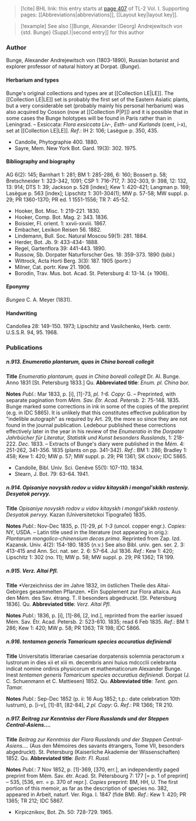 > [!cite] BHL link: this entry starts at [page 407](https://www.biodiversitylibrary.org/item/103414#page/455/mode/1up) of TL-2 Vol. I.
> Supporting pages: [[Abbreviations|abbreviations]], [[Layout key|layout key]].

> [!example] See also [[Bunge, Alexander (Georg) Andrejewitsch von {std. Bunge} (Suppl.)|second entry]] for this author

### Author

Bunge, Alexander Andrejewitsch von (1803-1890), Russian botanist and explorer professor of natural history at Dorpat. (*Bunge*).

#### Herbarium and types

Bunge's original collections and types are at [[Collection LE|LE]]. The [[Collection LE|LE]] set is probably the first set of the Eastern Asiatic plants, but a very considerable set (probably mainly his personal herbarium) was also acquired by Cosson (now at [[Collection P|P]]) and it is possible that in some cases the Bunge holotypes will be found in Paris rather than in Leningrad. – Exsiccata: *Flora exsiccata Liv-, Esth- und Kurlands* (cent, i-x), set at [[Collection LE|LE]].
*Ref*.: IH 2: 106; Lasègue p. 350, 435.
- Candolle, Phytographie 400. 1880.
- Sayre, Mem. New York Bot. Gard. 19(3): 302. 1975.

#### Bibliography and biography

AG 6(2): 145; Barnhart 1: 281; BM 1: 285-286, 6: 160; Bossert p. 58; Bretschneider 1: 323-342, 1091; CSP 1: 716-717, 7: 302-303, 9: 398, 12: 132, 13: 914; DTS 1: 39; Jackson p. 528 \[index\]; Kew 1: 420-421; Langman p. 169; Lasègue p. 563 \[index\]; Lipschitz 1: 301-304(1); MW p. 57-58; MW suppl. p. 29; PR 1360-1370; PR ed. 1 1551-1556; TR 7: 45-52.
- Hooker, Bot. Misc. 1: 219-221. 1830.
- Hooker, Comp. Bot. Mag. 2: 343. 1836.
- Boissier, Fl. orient. 1: xxvii-xxviii. 1867.
- Embacher, Lexikon Reisen 56. 1882.
- Lindemann, Bull. Soc. Natural Moscou 59(1): 281. 1884.
- Herder, Bot. Jb. 9: 433-434- 1888.
- Regel, Gartenflora 39: 441-443. 1890.
- Russow, Sb. Dorpater Naturforscher Ges. 18: 359-373. 1890 (bibl.)
- Wittrock, Acta Horti Berg. 3(3): 187. 1905 (portr.)
- Milner, Cat. portr. Kew 21. 1906.
- Borodin, Trav. Mus. bot. Acad. St. Petersburg 4: 13-14. (± 1906).

#### Eponymy

*Bungea* C. A. Meyer (1831).

#### Handwriting

Candollea 28: 149-150. 1973; Lipschitz and Vasilchenko, Herb. centr. U.S.S.R. 94, 95. 1968.

### Publications

##### n.913. Enumeratio plantarum, quas in China boreali collegit

**Title**
*Enumeratio plantarum, quas in China boreali collegit* Dr. Al. Bunge. Anno 1831 \[St. Petersburg 1833.\] Qu.
**Abbreviated title**: *Enum. pl. China bor.*

**Notes**
*Publ*.: Mar 1833, p. \[i\], \[1\]-73, *pl. 1-6. Copy*: G. – Preprinted, with separate pagination from *Mém. Sav. Étr. Acad. Petersb.* 2: 75-148. 1835. Bunge marked some corrections in ink in some of the copies of the preprint (e.g. in IDC 5865). It is unlikely that this constitutes effective publication by "indelible autograph" as required by Art. 29, the more so since they are not found in the journal publication. Ledebour published these corrections effectively later in the year in his review of the *Enumeratio* in the *Dorpater Jahrbücher für Literatur, Statistik und Kunst besonders Russlands*, 1: 218-222. *Dec*. 1833. – Extracts of Bunge's diary were published in the *Mém*. 4: 251-262, 341-356. 1835 (plants on pp. 341-342).
*Ref*.: BM 1: 286; Bradley 1: 458; Kew 1: 420; MW p. 57; MW suppl. p. 29; PR 1361; SK clxxiv; IDC 5865.
- Candolle, Bibl. Univ. Sci. Genève 55(1): 107-110. 1834.
- Stearn, J. Bot. 79: 63-64. 1941.

##### n.914. Opisaniye novyskh rodov u vidov kitayskh i mongol'skikh rasteniy. Desyatok pervyy.

**Title**
*Opisaniye novyskh rodov u vidov kitayskh i mongol'skikh rasteniy. Desyatok pervyy.* Kazan (Universitetckoi Tipografei) 1835.

**Notes**
*Publ*.: Nov-Dec 1835, p. \[1\]-29, *pl. 1-3* (uncol. copper engr.). *Copies*: NY, USDA. – Latin title used in the literature (not appearing in orig.): *Plantarum mongolico-chinensium decas prima*. Reprinted from Zap. Izd. Kazansk. Univ. 4(2): 154-180. 1835 (n.v.) See also Bibl. univ. gen. ser. 2. 3: 413-415 and Ann. Sci. nat. ser. 2. 6: 57-64. Jul 1836.
*Ref*.: Kew 1: 420; Lipschitz 1: 302 (no. 11); MW p. 58; MW suppl. p. 29; PR 1362; TR 199.

##### n.915. Verz. Altai Pfl.

**Title**
*Verzeichniss der im Jahre 1832, im östlichen Theile des Altai-Gebirges gesammelten Pflanzen. *Ein Supplement zur Flora altaica. Aus den Mém. des Sav. étrang. T. II besonders abgedruckt. \[St. Petersburg 1836\]. Qu.
**Abbreviated title**: *Verz. Altai Pfl.*

**Notes**
*Publ*.: 1836, p. \[i\], \[1\]-86, \[2, ind.\], reprinted from the earlier issued Mém. Sav. Étr. Acad. Petersb. 2: 523-610. 1835; read 6 Feb 1835.
*Ref*.: BM 1: 286; Kew 1: 420; MW p. 58; PR 1363; TR 198; IDC 5866.

##### n.916. tentamen generis Tamaricum species accuratius definiendi

**Title**
Universitatis litterariae caesariae dorpatensis solemnia peractorum x lustrorum in dies xii et xiii m. decembris anni huius mdccclii celebranta indicat nomine ordinis physicorum et mathematicorum Alexander Bunge. Inest *tentamen generis Tamaricum species accuratius definiendi*. Dorpat (J. C. Schuenmann et C. Mattiesen) 1852. Qu.
**Abbreviated title**: *Tent. gen. Tamar.*

**Notes**
*Publ*.: Sep-Dec 1852 (p. ii: 16 Aug 1852; t.p.: date celebration 10th lustrum), p. \[i-v\], \[1\]-81, \[82-84\], *2 pl. Copy*: G.
*Ref*.: PR 1366; TR 210.

##### n.917. Beitrag zur Kenntniss der Flora Russlands und der Steppen Central-Asiens....

**Title**
*Beitrag zur Kenntniss der Flora Russlands und der Steppen Central-Asiens....* (Aus den Mémoires des savants étrangers, Tome VII, besonders abgedruckt). St. Petersburg (Kaiserliche Akademie der Wissenschaften) 1852. Qu.
**Abbreviated title**: *Beitr. Fl. Russl.*

**Notes**
*Publ*.: 7 Nov 1852, p. \[1\]-369, \[370, err.\], an independently paged preprint from Mém. Sav. étr. Acad. St. Pétersbourg 7: 177 \[= p. 1 of preprint\] – 535, \[536, err. = p. 370 of repr.\]. *Copies* preprint: BM, HH, U. The first portion of this memoir, as far as the description of species no. 382, appeared in Arbeit, naturf. Ver. Riga. I. 1847 (fide BM).
*Ref*.: Kew 1: 420; PR 1365; TR 212; IDC 5867.
- Kirpicznikov, Bot. Zh. 50: 728-729. 1965.

